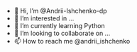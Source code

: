 - 👋 Hi, I’m @Andrii-Ishchenko-dp
- 👀 I’m interested in ...
- 🌱 I’m currently learning Python
- 💞️ I’m looking to collaborate on ...
- 📫 How to reach me @andrii_ishchenko

<!---
Andrii-Ishchenko-dp/Andrii-Ishchenko-dp is a ✨ special ✨ repository because its `README.md` (this file) appears on your GitHub profile.
You can click the Preview link to take a look at your changes.
--->
